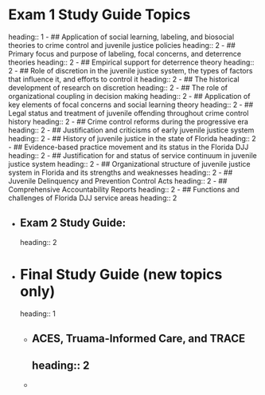# Exam 1 Study Guide Topics
heading:: 1
	- ## Application of social learning, labeling, and biosocial theories to crime control and juvenile justice policies
	  heading:: 2
	- ## Primary focus and purpose of labeling, focal concerns, and deterrence theories
	  heading:: 2
	- ## Empirical support for deterrence theory
	  heading:: 2
	- ## Role of discretion in the juvenile justice system, the types of factors that influence it, and efforts to control it
	  heading:: 2
	- ## The historical development of research on discretion
	  heading:: 2
	- ## The role of organizational coupling in decision making
	  heading:: 2
	- ## Application of key elements of focal concerns and social learning theory
	  heading:: 2
	- ## Legal status and treatment of juvenile offending throughout crime control history
	  heading:: 2
	- ## Crime control reforms during the progressive era
	  heading:: 2
	- ## Justification and criticisms of early juvenile justice system
	  heading:: 2
	- ## History of juvenile justice in the state of Florida
	  heading:: 2
	- ## Evidence-based practice movement and its status in the Florida DJJ
	  heading:: 2
	- ## Justification for and status of service continuum in juvenile justice system
	  heading:: 2
	- ## Organizational structure of juvenile justice system in Florida and its strengths and weaknesses
	  heading:: 2
	- ## Juvenile Delinquency and Prevention Control Acts
	  heading:: 2
	- ## Comprehensive Accountability Reports
	  heading:: 2
	- ## Functions and challenges of Florida DJJ service areas
	  heading:: 2
- ## Exam 2 Study Guide:
  heading:: 2
- # Final Study Guide (new topics only)
  heading:: 1
	- ## ACES, Truama-Informed Care, and TRACE
	  heading:: 2
		-
	-